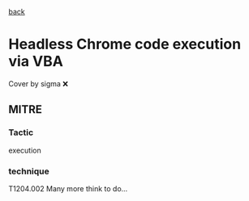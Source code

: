 [back](../index.md)
# Headless Chrome code execution via VBA
Cover by sigma :x: 
## MITRE
### Tactic
execution
### technique
T1204.002
Many more think to do...
